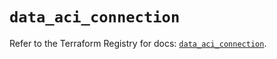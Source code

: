# `data_aci_connection`

Refer to the Terraform Registry for docs: [`data_aci_connection`](https://registry.terraform.io/providers/ciscodevnet/aci/2.17.0/docs/data-sources/connection).
